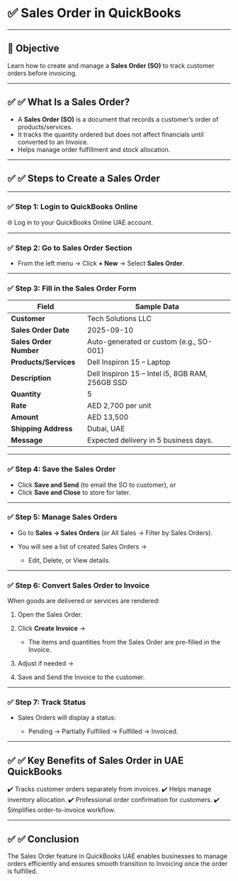 # ✅  Sales Order in QuickBooks 

---

## 🎯 **Objective**

Learn how to create and manage a **Sales Order (SO)** to track customer orders before invoicing.

---

## ✅ ✅ What Is a Sales Order?

* A **Sales Order (SO)** is a document that records a customer’s order of products/services.
* It tracks the quantity ordered but does not affect financials until converted to an Invoice.
* Helps manage order fulfillment and stock allocation.

---

## ✅ ✅ Steps to Create a Sales Order

---

### ✅ Step 1: Login to QuickBooks Online

🌐 Log in to your QuickBooks Online UAE account.

---

### ✅ Step 2: Go to Sales Order Section

* From the left menu → Click **+ New** → Select **Sales Order**.

---

### ✅ Step 3: Fill in the Sales Order Form

| Field                  | Sample Data                                     |
| ---------------------- | ----------------------------------------------- |
| **Customer**           | Tech Solutions LLC                              |
| **Sales Order Date**   | 2025-09-10                                      |
| **Sales Order Number** | Auto-generated or custom (e.g., SO-001)         |
| **Products/Services**  | Dell Inspiron 15 – Laptop                       |
| **Description**        | Dell Inspiron 15 – Intel i5, 8GB RAM, 256GB SSD |
| **Quantity**           | 5                                               |
| **Rate**               | AED 2,700 per unit                              |
| **Amount**             | AED 13,500                                      |
| **Shipping Address**   | Dubai, UAE                                      |
| **Message**            | Expected delivery in 5 business days.           |

---

### ✅ Step 4: Save the Sales Order

* Click **Save and Send** (to email the SO to customer), or
* Click **Save and Close** to store for later.

---

### ✅ Step 5: Manage Sales Orders

* Go to **Sales → Sales Orders** (or All Sales → Filter by Sales Orders).
* You will see a list of created Sales Orders →

  * Edit, Delete, or View details.

---

### ✅ Step 6: Convert Sales Order to Invoice

When goods are delivered or services are rendered:

1. Open the Sales Order.
2. Click **Create Invoice** →

   * The items and quantities from the Sales Order are pre-filled in the Invoice.
3. Adjust if needed →
4. Save and Send the Invoice to the customer.

---

### ✅ Step 7: Track Status

* Sales Orders will display a status:

  * Pending → Partially Fulfilled → Fulfilled → Invoiced.

---

## ✅ ✅ Key Benefits of Sales Order in UAE QuickBooks

✔️ Tracks customer orders separately from invoices.
✔️ Helps manage inventory allocation.
✔️ Professional order confirmation for customers.
✔️ Simplifies order-to-invoice workflow.

---

## ✅ ✅ Conclusion

The Sales Order feature in QuickBooks UAE enables businesses to manage orders efficiently and ensures smooth transition to Invoicing once the order is fulfilled.